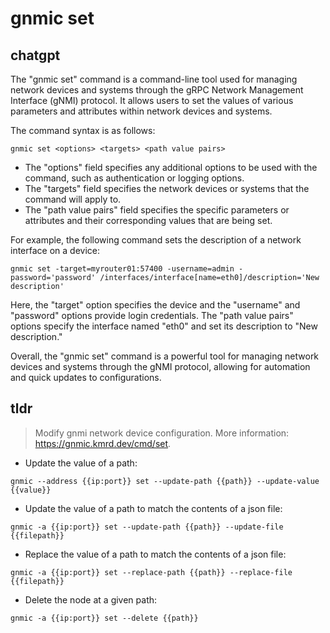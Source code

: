# gnmic set 
## chatgpt 
The "gnmic set" command is a command-line tool used for managing network devices and systems through the gRPC Network Management Interface (gNMI) protocol. It allows users to set the values of various parameters and attributes within network devices and systems.

The command syntax is as follows:

```
gnmic set <options> <targets> <path value pairs>
```

- The "options" field specifies any additional options to be used with the command, such as authentication or logging options.
- The "targets" field specifies the network devices or systems that the command will apply to.
- The "path value pairs" field specifies the specific parameters or attributes and their corresponding values that are being set.

For example, the following command sets the description of a network interface on a device:

```
gnmic set -target=myrouter01:57400 -username=admin -password='password' /interfaces/interface[name=eth0]/description='New description'
```

Here, the "target" option specifies the device and the "username" and "password" options provide login credentials. The "path value pairs" options specify the interface named "eth0" and set its description to "New description."

Overall, the "gnmic set" command is a powerful tool for managing network devices and systems through the gNMI protocol, allowing for automation and quick updates to configurations. 

## tldr 
 
> Modify gnmi network device configuration.
> More information: <https://gnmic.kmrd.dev/cmd/set>.

- Update the value of a path:

`gnmic --address {{ip:port}} set --update-path {{path}} --update-value {{value}}`

- Update the value of a path to match the contents of a json file:

`gnmic -a {{ip:port}} set --update-path {{path}} --update-file {{filepath}}`

- Replace the value of a path to match the contents of a json file:

`gnmic -a {{ip:port}} set --replace-path {{path}} --replace-file {{filepath}}`

- Delete the node at a given path:

`gnmic -a {{ip:port}} set --delete {{path}}`
